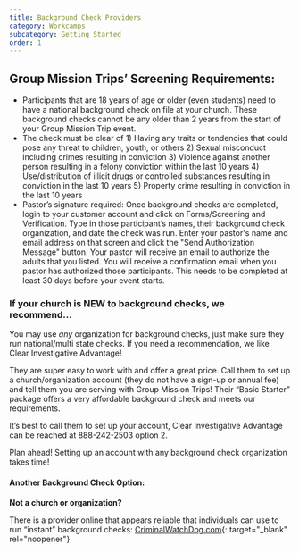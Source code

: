 ```yaml
---
title: Background Check Providers
category: Workcamps
subcategory: Getting Started
order: 1
---
```


## Group Mission Trips’ Screening Requirements:&nbsp;

* Participants that are 18 years of age or older (even students) need to have a national background check on file at your church. These background checks cannot be any older than 2 years from the start of your Group Mission Trip event.
* The check must be clear of 1) Having any traits or tendencies that could pose any threat to children, youth, or others 2) Sexual misconduct including crimes resulting in conviction 3) Violence against another person resulting in a felony conviction within the last 10 years 4) Use/distribution of illicit drugs or controlled substances resulting in conviction in the last 10 years 5) Property crime resulting in conviction in the last 10 years
* Pastor’s signature required: Once background checks are completed, login to your customer account and click on Forms/Screening and Verification. Type in those participant’s names, their background check organization, and date the check was run. Enter your pastor's name and email address on that screen and click the "Send Authorization Message" button. Your pastor will receive an email to authorize the adults that you listed. You will receive a confirmation email when you pastor has authorized those participants. This needs to be completed at least 30 days before your event starts.

### If your church is NEW to background checks, we recommend…&nbsp;

You may use *any* organization for background checks, just make sure they run national/multi state checks. If you need a recommendation, we like Clear Investigative Advantage\!&nbsp;

They are super easy to work with and offer a great price. Call them to set up a church/organization account (they do not have a sign-up or annual fee) and tell them you are serving with Group Mission Trips\! Their “Basic Starter” package offers a very affordable background check and meets our requirements.&nbsp;

It’s best to call them to set up your account, Clear Investigative Advantage can be reached at 888-242-2503 option 2.&nbsp;

Plan ahead\! Setting up an account with any background check organization takes time\!&nbsp;

#### Another Background Check Option:

**Not a church or organization?&nbsp;**

There is a provider online that appears reliable that individuals can use to run “instant” background checks: [CriminalWatchDog.com](CriminalWatchDog.com){: target="_blank" rel="noopener"}&nbsp;
